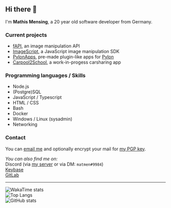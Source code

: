 ## Hi there 👋

I'm **Mathis Mensing**, a 20 year old software developer from Germany.

### Current projects
* [fAPI](https://fapi.dreadful.tech), an image manipulation API
* [ImageScript](https://imagescript.dreadful.tech), a JavaScript image manipulation SDK
* [PylonApps](https://github.com/PylonApps), pre-made plugin-like apps for [Pylon](https://pylon.bot)
* [Carpool2School](https://github.com/carpool2school), a work-in-progess carsharing app

### Programming languages / Skills
* Node.js
* (Postgre)SQL
* JavaScript / Typescript
* HTML / CSS
* Bash
* Docker
* Windows / Linux (sysadmin)
* Networking

### Contact
You can [email me](mailto:matmen@dreadful.tech) and optionally encrypt your mail for [my PGP key](https://keybase.io/matmende/pgp_keys.asc).  

_You can also find me on:_  
Discord (via [my server](https://discord.gg/8hPrwAH) or via DM: `matmen#9984`)  
[Keybase](https://keybase.io/matmende)  
[GitLab](https://gitlab.com/matmen)

---

![WakaTime stats](https://github-readme-stats.vercel.app/api/wakatime?username=matmen&title_color=fff&icon_color=79ff97&text_color=9f9f9f&bg_color=151515)  
![Top Langs](https://github-readme-stats.vercel.app/api/top-langs/?username=matmen&layout=compact&title_color=fff&icon_color=79ff97&text_color=9f9f9f&bg_color=151515)  
![GitHub stats](https://github-readme-stats.vercel.app/api?username=matmen&show_icons=true&title_color=fff&icon_color=79ff97&text_color=9f9f9f&bg_color=151515&count_private=true)

